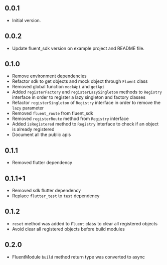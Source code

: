 ## 0.0.1

* Initial version.

## 0.0.2

* Update fluent_sdk version on example project and README file.

## 0.1.0

* Remove environment dependencies
* Refactor sdk to get objects and mock object through `Fluent` class
* Removed global function `mockApi` and `getApi`
* Added `registerFactory` and `registerLazySingleton` methods to `Registry` interface in order to register a lazy singleton and factory classes
* Refactor `registerSingleton` of `Registry` interface in order to remove the `lazy` parameter
* Removed `fluent_route` from fluent_sdk
* Removed `registerRoute` method from `Registry` interface
* Added `isRegistered` method to `Registry` interface to check if an object is already registered
* Document all the public apis

## 0.1.1

* Removed flutter dependency

## 0.1.1+1

* Removed sdk flutter dependency
* Replace `flutter_test` to `test` dependency

## 0.1.2

* `reset` method was added to `Fluent` class to clear all registered objects
* Avoid clear all registered objects before build modules

## 0.2.0

* FluentModule `build` method return type was converted to async
